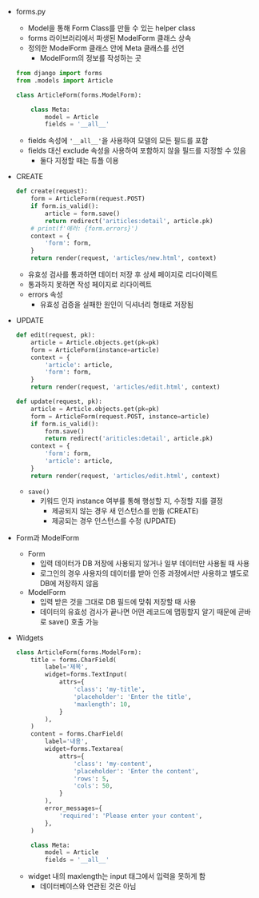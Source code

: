- forms.py
    - Model을 통해 Form Class를 만들 수 있는 helper class
    - forms 라이브러리에서 파생된 ModelForm 클래스 상속
    - 정의한 ModelForm 클래스 안에 Meta 클래스를 선언
        - ModelForm의 정보를 작성하는 곳
    ```python
    from django import forms
    from .models import Article

    class ArticleForm(forms.ModelForm):

        class Meta:
            model = Article
            fields = '__all__'
    ```
    - fields 속성에 `'__all__'`을 사용하여 모델의 모든 필드를 포함
    - fields 대신 exclude 속성을 사용하여 포함하지 않을 필드를 지정할 수 있음
        - 둘다 지정할 때는 튜플 이용

- CREATE
    ```python
    def create(request):
        form = ArticleForm(request.POST)
        if form.is_valid():
            article = form.save()
            return redirect('ariticles:detail', article.pk)
        # print(f'에러: {form.errors}')
        context = {
            'form': form,
        }
        return render(request, 'articles/new.html', context)
    ```
    - 유효성 검사를 통과하면 데이터 저장 후 상세 페이지로 리다이렉트
    - 통과하지 못하면 작성 페이지로 리다이렉트
    - errors 속성
        - 유효성 검증을 실패한 원인이 딕셔너리 형태로 저장됨

- UPDATE
    ```python
    def edit(request, pk):
        article = Article.objects.get(pk=pk)
        form = ArticleForm(instance=article)
        context = {
            'article': article,
            'form': form,
        }
        return render(request, 'articles/edit.html', context)
    ```
    ```python
    def update(request, pk):
        article = Article.objects.get(pk=pk)
        form = ArticleForm(request.POST, instance=article)
        if form.is_valid():
            form.save()
            return redirect('ariticles:detail', article.pk)
        context = {
            'form': form,
            'article': article,
        }
        return render(request, 'articles/edit.html', context)
    ```
    - `save()`
        - 키워드 인자 instance 여부를 통해 행성할 지, 수정할 지를 결정
            - 제공되지 않는 경우 새 인스턴스를 만듦 (CREATE)
            - 제공되는 경우 인스턴스를 수정 (UPDATE)

- Form과 ModelForm
    - Form
        - 입력 데이터가 DB 저장에 사용되지 않거나 일부 데이터만 사용될 때 사용
        - 로그인의 경우 사용자의 데이터를 받아 인증 과정에서만 사용하고 별도로 DB에 저장하지 않음
    - ModelForm
        - 입력 받은 것을 그대로 DB 필드에 맞춰 저장할 때 사용
        - 데이터의 유효성 검사가 끝나면 어떤 레코드에 맵핑할지 알기 때문에 곧바로 save() 호출 가능

- Widgets
    ```python
    class ArticleForm(forms.ModelForm):
        title = forms.CharField(
            label='제목',
            widget=forms.TextInput(
                attrs={
                    'class': 'my-title',
                    'placeholder': 'Enter the title',
                    'maxlength': 10,
                }
            ),
        )
        content = forms.CharField(
            label='내용',
            widget=forms.Textarea(
                attrs={
                    'class': 'my-content',
                    'placeholder': 'Enter the content',
                    'rows': 5,
                    'cols': 50,
                }
            ),
            error_messages={
                'required': 'Please enter your content',
            },
        )

        class Meta:
            model = Article
            fields = '__all__'
    ```
    - widget 내의 maxlength는 input 태그에서 입력을 못하게 함
        - 데이터베이스와 연관된 것은 아님